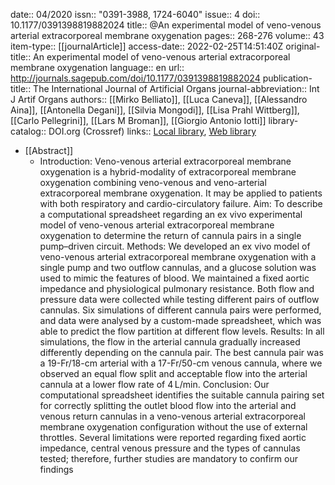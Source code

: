 date:: 04/2020
issn:: "0391-3988, 1724-6040"
issue:: 4
doi:: 10.1177/0391398819882024
title:: @An experimental model of veno-venous arterial extracorporeal membrane oxygenation
pages:: 268-276
volume:: 43
item-type:: [[journalArticle]]
access-date:: 2022-02-25T14:51:40Z
original-title:: An experimental model of veno-venous arterial extracorporeal membrane oxygenation
language:: en
url:: http://journals.sagepub.com/doi/10.1177/0391398819882024
publication-title:: The International Journal of Artificial Organs
journal-abbreviation:: Int J Artif Organs
authors:: [[Mirko Belliato]], [[Luca Caneva]], [[Alessandro Aina]], [[Antonella Degani]], [[Silvia Mongodi]], [[Lisa Prahl Wittberg]], [[Carlo Pellegrini]], [[Lars M Broman]], [[Giorgio Antonio Iotti]]
library-catalog:: DOI.org (Crossref)
links:: [Local library](zotero://select/groups/4605909/items/7WH9MMDD), [Web library](https://www.zotero.org/groups/4605909/items/7WH9MMDD)

- [[Abstract]]
	- Introduction: Veno-venous arterial extracorporeal membrane oxygenation is a hybrid-modality of extracorporeal membrane oxygenation combining veno-venous and veno-arterial extracorporeal membrane oxygenation. It may be applied to patients with both respiratory and cardio-circulatory failure. Aim: To describe a computational spreadsheet regarding an ex vivo experimental model of veno-venous arterial extracorporeal membrane oxygenation to determine the return of cannula pairs in a single pump–driven circuit.
	  Methods: We developed an ex vivo model of veno-venous arterial extracorporeal membrane oxygenation with a single pump and two outflow cannulas, and a glucose solution was used to mimic the features of blood. We maintained a fixed aortic impedance and physiological pulmonary resistance. Both flow and pressure data were collected while testing different pairs of outflow cannulas. Six simulations of different cannula pairs were performed, and data were analysed by a custom-made spreadsheet, which was able to predict the flow partition at different flow levels.
	  Results: In all simulations, the flow in the arterial cannula gradually increased differently depending on the cannula pair. The best cannula pair was a 19-Fr/18-cm arterial with a 17-Fr/50-cm venous cannula, where we observed an equal flow split and acceptable flow into the arterial cannula at a lower flow rate of 4 L/min.
	  Conclusion: Our computational spreadsheet identifies the suitable cannula pairing set for correctly splitting the outlet blood flow into the arterial and venous return cannulas in a veno-venous arterial extracorporeal membrane oxygenation configuration without the use of external throttles. Several limitations were reported regarding fixed aortic impedance, central venous pressure and the types of cannulas tested; therefore, further studies are mandatory to confirm our findings
